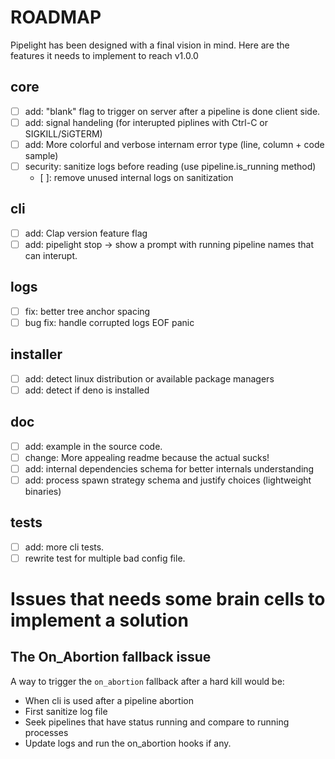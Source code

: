 # ROADMAP

Pipelight has been designed with a final vision in mind.
Here are the features it needs to implement to reach v1.0.0

## core

- [ ] add: "blank" flag to trigger on server after a pipeline is done client side.
- [ ] add: signal handeling (for interupted piplines with Ctrl-C or SIGKILL/SiGTERM)
- [ ] add: More colorful and verbose internam error type (line, column + code sample)
- [ ] security: sanitize logs before reading (use pipeline.is_running method)
  - [ ]: remove unused internal logs on sanitization

## cli

- [ ] add: Clap version feature flag
- [ ] add: pipelight stop -> show a prompt with running pipeline names that can interupt.

## logs

- [ ] fix: better tree anchor spacing
- [ ] bug fix: handle corrupted logs EOF panic

## installer

- [ ] add: detect linux distribution or available package managers
- [ ] add: detect if deno is installed

## doc

- [ ] add: example in the source code.
- [ ] change: More appealing readme because the actual sucks!
- [ ] add: internal dependencies schema for better internals understanding
- [ ] add: process spawn strategy schema and justify choices (lightweight binaries)

## tests

- [ ] add: more cli tests.
- [ ] rewrite test for multiple bad config file.

# Issues that needs some brain cells to implement a solution

## The On_Abortion fallback issue

A way to trigger the `on_abortion` fallback after a hard kill would be:

- When cli is used after a pipeline abortion
- First sanitize log file
- Seek pipelines that have status running and compare to running processes
- Update logs and run the on_abortion hooks if any.
